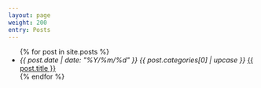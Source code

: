 ```yaml
---
layout: page
weight: 200
entry: Posts
---
```


<ul>
  {% for post in site.posts %}
    <li>
      <i>{{ post.date | date: "%Y/%m/%d" }}
      {{ post.categories[0] | upcase }}</i>
      <a href="{{ post.url }}">{{ post.title }}</a>
    </li>
  {% endfor %}
</ul>
